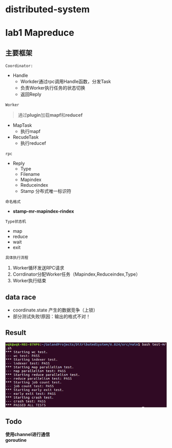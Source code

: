 # distributed-system

# lab1 Mapreduce
## 主要框架
`Coordinator:`  
* Handle
  * Workder通过rpc调用Handle函数，分发Task
  * 负责Worker执行任务的状态切换
  * 返回Reply
 
`Worker`  
>通过**plugin**加载**mapf**和**reducef**
* MapTask
  * 执行mapf 
* RecudeTask
  * 执行reducef
 
`rpc`
* Reply
  - Type
  - Filename
  - Mapindex
  - Reduceindex
  - Stamp 分布式唯一标识符  
 
`命名格式`
* **stamp-mr-mapindex-rindex**

`Type状态机`
* map
* reduce
* wait
* exit

`具体执行流程`  
1. Worker循环发送RPC请求
2. Corrdinator分配Worker任务（Mapindex,Reduceindex,Type）
3. Worker执行结束
## data race
- coordinate.state 产生的数据竞争（上锁）  
- 部分测试失败!原因：输出的格式不对！  
## Result
![结果](https://github.com/MingweiGuo/DistributeSystem/blob/main/picture/lab1_test.png)

## Todo
**使用channel进行通信**  
**goroutine**
